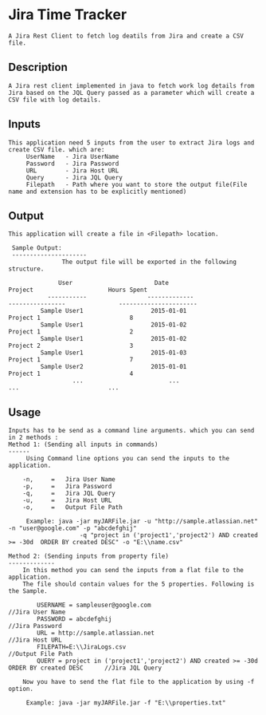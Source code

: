 Jira Time Tracker
===================

	A Jira Rest Client to fetch log deatils from Jira and create a CSV file.
	
	
Description
------------
    A Jira rest client implemented in java to fetch work log details from Jira based on the JQL Query passed as a parameter which will create a CSV file with log details.

Inputs
------------
    This application need 5 inputs from the user to extract Jira logs and create CSV file. which are:
         UserName 	- Jira UserName
		 Password	- Jira Password
		 URL		- Jira Host URL
		 Query 		- Jira JQL Query
		 Filepath	- Path where you want to store the output file(File name and extension has to be explicitly mentioned)
		 
Output
----------
    This application will create a file in <Filepath> location.

     Sample Output:
     ---------------------	
                   The output file will be exported in the following structure.

                  User                       Date                            Project                     Hours Spent
               -----------                 -------------                  ----------------               ----------------------
             Sample User1                   2015-01-01                     Project 1                         8
             Sample User1                   2015-01-02                     Project 1                         2
             Sample User1                   2015-01-02                     Project 2                         3
             Sample User1                   2015-01-03                     Project 1                         7
             Sample User2                   2015-01-01                     Project 1                         4
                      ...                        ...                             ...                         ...
Usage
----------
    Inputs has to be send as a command line arguments. which you can send in 2 methods :
	Method 1: (Sending all inputs in commands)
	------
		 Using Command line options you can send the inputs to the application.
		 
		-n,		= 	Jira User Name
		-p,		=	Jira Password
		-q,		=	Jira JQL Query
		-u,		=	Jira Host URL
		-o,		=	Output File Path

		 Example: java -jar myJARFile.jar -u "http://sample.atlassian.net" -n "user@google.com" -p "abcdefghij"
						-q "project in ('project1','project2') AND created >= -30d  ORDER BY created DESC" -o "E:\\name.csv"
						
	Method 2: (Sending inputs from property file)
	-------------
		In this method you can send the inputs from a flat file to the application.
		The file should contain values for the 5 properties. Following is the Sample.

			USERNAME = sampleuser@google.com                    										//Jira User Name
			PASSWORD = abcdefghij																		//Jira Password
			URL = http://sample.atlassian.net															//Jira Host URL
			FILEPATH=E:\\JiraLogs.csv																	//Output File Path
			QUERY = project in ('project1','project2') AND created >= -30d  ORDER BY created DESC      //Jira JQL Query

		Now you have to send the flat file to the application by using -f option.
		
		 Example: java -jar myJARFile.jar -f "E:\\properties.txt"